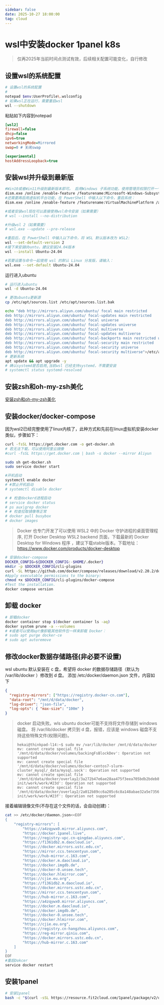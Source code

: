 ```yaml
---
sidebar: false
date: 2025-10-27 18:00:00
tag: cloud
---
```

# wsl中安装docker 1panel k8s

>仅再2025年当前时间点测试有效，后续相关配置可能变化，自行修改

## 设置wsl的系统配置
```bash
# 设置wsl的系统配置
#
notepad $env:UserProfile\.wslconfig
# 如果wsl正在运行，需要重启wsl
wsl --shutdown

```
粘贴如下内容到notepad
```ini
[wsl2]
firewall=false
dhcp=false
ipv6=true
networkingMode=Mirrored
swap=0 # 关闭swap

[experimental]
hostAddressLoopback=true
```
## 安装wsl并升级到最新版

```bash
#Win10或者Win11升级到最新版本即可。 启用Windows 子系统功能，使用管理员权限打开一个 PowerShell 窗口，输入以下命令：
dism.exe /online /enable-feature /featurename:Microsoft-Windows-Subsystem-Linux /all /norestart
#还需要再启用虚拟机平台功能，在 PowerShell 中输入以下命令，重启系统：
dism.exe /online /enable-feature /featurename:VirtualMachinePlatform /all /norestart

#或者安装wsl现在可以直接使用wsl命令安装（如果需要）
# wsl --install --no-distribution

#升级wsl 2（如果需要）
# wsl.exe --update --pre-release

#重启后，在 PowerShell 中输入以下命令，将 WSL 默认版本改为 WSL2:
wsl --set-default-version 2
#接下来安装Ubuntu，建议安装24.04版本
wsl --install Ubuntu-24.04

#若要设置与命令一起使用 wsl 的默认 Linux 分发版，请输入：
wsl.exe --set-default Ubuntu-24.04
```
运行进入ubuntu
```bash
# 运行进入ubuntu
wsl -d Ubuntu-24.04

# 更改ubuntu更新源
cp /etc/apt/sources.list /etc/apt/sources.list.bak

echo "deb http://mirrors.aliyun.com/ubuntu/ focal main restricted
deb http://mirrors.aliyun.com/ubuntu/ focal-updates main restricted
deb http://mirrors.aliyun.com/ubuntu/ focal universe
deb http://mirrors.aliyun.com/ubuntu/ focal-updates universe
deb http://mirrors.aliyun.com/ubuntu/ focal multiverse
deb http://mirrors.aliyun.com/ubuntu/ focal-updates multiverse
deb http://mirrors.aliyun.com/ubuntu/ focal-backports main restricted universe multiverse
deb http://mirrors.aliyun.com/ubuntu/ focal-security main restricted
deb http://mirrors.aliyun.com/ubuntu/ focal-security universe
deb http://mirrors.aliyun.com/ubuntu/ focal-security multiverse">/etc/apt/sources.list
# 更新系统
apt update && apt upgrade -y
# 确认systemd是否启用,当前wsl 已经支持systemd，不需要安装
# systemctl status systemd-resolved
```
## 安装zsh和oh-my-zsh美化

[安装zsh和oh-my-zsh美化](./zsh和oh-my-zsh美化.md)

## 安装docker/docker-compose

因为wsl2已经完整使用了linux内核了，此种方式和先前在linux虚拟机安装docker类似，步骤如下：
```bash
curl -fsSL https://get.docker.com -o get-docker.sh
# 若无法下载，可以使用阿里云镜像
#curl -fsSL https://get.docker.com | bash -s docker --mirror Aliyun

sudo sh get-docker.sh
sudo service docker start

#开机启动
systemctl enable docker
# #禁止开机启动
# systemctl disable docker

# # 检查dockerd进程启动
# service docker status
# ps aux|grep docker
# # 检查拉取镜像等正常
# docker pull busybox
# docker images
```
>Docker 也专门开发了可以使用 WSL2 中的 Docker 守护进程的桌面管理程序, 打开 Docker Desktop WSL2 backend 页面，下载最新的 Docker Desktop for Windows 程序 ，建议下载stable版本。下载地址：https://www.docker.com/products/docker-desktop

```bash
# 安装docker-compose
DOCKER_CONFIG=${DOCKER_CONFIG:-$HOME/.docker}
mkdir -p $DOCKER_CONFIG/cli-plugins
curl -SL https://github.com/docker/compose/releases/download/v2.20.2/docker-compose-linux-x86_64 -o $DOCKER_CONFIG/cli-plugins/docker-compose
#Apply executable permissions to the binary:
chmod +x $DOCKER_CONFIG/cli-plugins/docker-compose
#Test the installation.
docker compose version

```
## 卸载 docker

```bash
# 卸载docker
docker container stop $(docker container ls -aq)
docker system prune -a --volumes
# #或者可以使用apt像卸载其他软件包一样来卸载 Docker：
# sudo apt purge docker-ce
# sudo apt autoremove
```
## 修改docker数据存储路径(非必要不设置)
wsl ubuntu 默认安装在 c 盘，希望将 docker 的数据存储路径（默认为 /var/lib/docker ）修改到 d 盘。
添加 /etc/docker/daemon.json 文件，内容如下
```json
{
  "registry-mirrors": ["https://registry.docker-cn.com"],
  "data-root": "/mnt/d/data/docker",
  "log-driver": "json-file",
  "log-opts": { "max-size": "100m" }
}
```
>docker 启动失败。wls ubuntu docker可能不支持将文件存储到 windows 磁盘。
>将 /var/lib/docker 拷贝到 d 盘，报错，应该是 windows 磁盘不支持这些特殊文件(权限问题)。
> ```log
> hekai@thinkpad-l14:~$ sudo mv /var/lib/docker /mnt/d/data/docker
> mv: cannot create special file '/mnt/d/data/docker/volumes/backingFsBlockDev': Operation not supported
> mv: cannot create special file '/mnt/d/data/docker/volumes/docker-centos7-slurm-cluster_mysql/_data/mysql.sock': Operation not supported
> mv: cannot create special file '/mnt/d/data/docker/overlay2/3a272b47e6ae28aa475f3eea705bdb2bdeb83dc97c6feb91cc20e6c49bbc004b-init/work/work/#23d': Operation not supported
> mv: cannot create special file '/mnt/d/data/docker/overlay2/2a012b89cc6a205c6c8a148abae32a5e735695b52a54e2e3e792c2a5e88a00af-init/work/work/#23f': Operation not supported
> ```
接着编辑镜像文件(不存在这个文件的话，会自动创建)：
```bash
cat >> /etc/docker/daemon.json<<EOF
{
    "registry-mirrors": [
        "https://a4zqywx0.mirror.aliyuncs.com",
        "https://docker.1panel.live",
        "https://registry-vpc.cn-qingdao.aliyuncs.com",
        "https://f1361db2.m.daocloud.io",
        "https://docker.mirrors.ustc.edu.cn",
        "https://mirror.ccs.tencentyun.com",
        "https://hub-mirror.c.163.com",
        "https://docker.m.daocloud.io",
        "https://docker.imgdb.de",
        "https://docker-0.unsee.tech",
        "https://docker.hlmirror.com",
        "https://cjie.eu.org",
        "https://f1361db2.m.daocloud.io",
        "https://docker.mirrors.ustc.edu.cn",
        "https://mirror.ccs.tencentyun.com",
        "https://hub-mirror.c.163.com",
        "https://a4zqywx0.mirror.aliyuncs.com",
        "https://docker.m.daocloud.io",
        "https://docker.imgdb.de",
        "https://docker-0.unsee.tech",
        "https://docker.hlmirror.com",
        "https://cjie.eu.org",
        "https://registry.cn-hangzhou.aliyuncs.com",
        "https://reg-mirror.qiniu.com",
        "https://docker.mirrors.ustc.edu.cn",
        "https://hub-mirror.c.163.com"
    ]
}
EOF
#重启Dokcer
service docker restart
```

## 安装1panel

```bash
# 安装1panel
bash -c "$(curl -sSL https://resource.fit2cloud.com/1panel/package/v2/quick_start.sh)"
```
